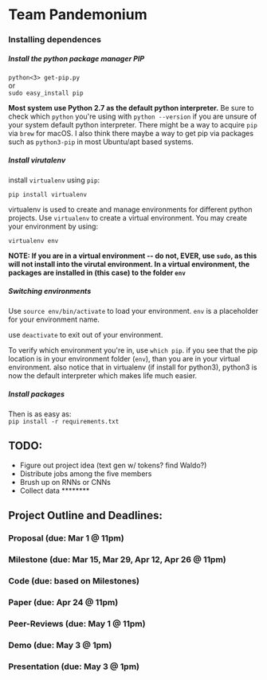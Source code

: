 # Team Pandemonium

### Installing dependences  
##### Install the python package manager PIP  

```python<3> get-pip.py```  
or  
```sudo easy_install pip```  

__Most system use Python 2.7 as the default python interpreter.__ Be sure to check which ```python``` you're using with ```python --version``` if you are unsure of your system default python interpreter.  There might be a way to acquire ```pip``` via ```brew``` for macOS.  I also think there maybe a way to get pip via packages such as ```python3-pip``` in most Ubuntu/apt based systems.

##### Install virutalenv

install ```virtualenv``` using ```pip```:  

```pip install virtualenv```

virtualenv is used to create and manage environments for different python projects.  Use ```virtualenv``` to create a virtual environment.  You may create your environment by using:

```virtualenv env```

__NOTE: If you are in a virtual environment -- do not, EVER, use ```sudo```, as this will not install into the virutal environment. In a virtual environment, the packages are installed in (this case) to the folder ```env```__

##### Switching environments
Use ```source env/bin/activate``` to load your environment.  ```env``` is a placeholder for your environment name.  

use ```deactivate``` to exit out of your environment.  

To verify which environment you're in, use ```which pip```.  if you see that the pip location is in your environment folder (```env```), than you are in your virtual environment. also notice that in virtualenv (if install for python3), python3 is now the default interpreter which makes life much easier.

##### Install packages

Then is as easy as:  
```pip install -r requirements.txt```






## TODO:
- Figure out project idea (text gen w/ tokens? find Waldo?)
- Distribute jobs among the five members
- Brush up on RNNs or CNNs
- Collect data ********

## Project Outline and Deadlines:

### Proposal (due: Mar 1 @ 11pm)

### Milestone (due: Mar 15, Mar 29, Apr 12, Apr 26 @ 11pm)

### Code (due: based on Milestones)

### Paper (due: Apr 24 @ 11pm)

### Peer-Reviews (due: May 1 @ 11pm)

### Demo (due: May 3 @ 1pm)

### Presentation (due: May 3 @ 1pm)
